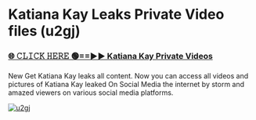 # Katiana Kay Leaks Private Video files (u2gj)

<h3><a href="https://mediafirerr.pages.dev?q=Katiana+Kay&ref=R42" rel="nofollow">🌐 𝙲𝙻𝙸𝙲𝙺 𝙷𝙴𝚁𝙴 🟢==►► Katiana Kay Private Videos</a></h3>

New Get Katiana Kay leaks all content. Now you can access all videos and pictures of Katiana Kay leaked On Social Media the internet by storm and amazed viewers on various social media platforms.

[![u2gj](https://github.com/user-attachments/assets/26341bd8-4b91-4a20-822e-3fd5d525dd40)](https://mediafirerr.pages.dev?q=Katiana+Kay&ref=R42)


